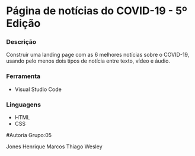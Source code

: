 # Página de notícias do COVID-19 - 5º Edição

### Descrição

Construir uma landing page com as 6 melhores notícias sobre o COVID-19, usando pelo menos dois tipos de notícia entre texto, vídeo e áudio.

### Ferramenta
- Visual Studio Code

### Linguagens
- HTML</br>
- CSS</br>

#Autoria
Grupo:05

Jones
Henrique
Marcos
Thiago
Wesley
